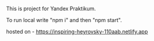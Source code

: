 This is project for Yandex Praktikum. 

To run local write "npm i" and then "npm start".

hosted on - https://inspiring-heyrovsky-110aab.netlify.app
